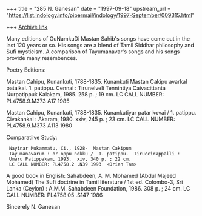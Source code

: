 +++
title = "285 N. Ganesan"
date = "1997-09-18"
upstream_url = "https://list.indology.info/pipermail/indology/1997-September/009315.html"

+++
[Archive link](https://list.indology.info/pipermail/indology/1997-September/009315.html)

Many editions of GuNamkuDi Mastan Sahib's songs have come out in the
last 120 years or so. His songs are a blend of Tamil Siddhar philosophy and
Sufi mysticism. A comparison of Tayumanavar's songs and his songs
provide many resembences.

Poetry Editions:

 Mastan Cahipu, Kunankuti, 1788-1835.  Kunankuti
     Mastan Cakipu avarkal patalkal.  1. patippu.  Cennai :
     Tirunelveli Tennintiya Caivacittanta Nurpatippuk Kalakam, 1985.
     258 p. ; 19 cm.
     LC CALL NUMBER: PL4758.9.M373 A17 1985   <Orien Tam>

 Mastan Cahipu, Kunankuti, 1788-1835.  Kunankutiyar
     patar kovai /  1. patippu.  Civakankai : Akaram, 1980.  xxiv, 245 p.
     ; 23 cm.
     LC CALL NUMBER: PL4758.9.M373 A113 1980  <Orien Tam>


Comparatiive Study:

     Nayinar Mukammatu, Ci., 1928-  Mastan Cakipum
     Tayumanavarum : or oppu nokku /  1. patippu.  Tiruccirappalli :
     Umaru Patippakam, 1993.  xiv, 340 p. ; 22 cm.
     LC CALL NUMBER: PL4758.2 .N39 1993  <Orien Tam>

A good book in English:
     Sahabdeen, A. M. Mohamed (Abdul Majeed Mohamed)  The Sufi
     doctrine in Tamil literature /  1st ed.  Colombo-3, Sri Lanka (Ceylon) :
     A.M.M. Sahabdeen Foundation, 1986.  308 p. ; 24 cm.
     LC CALL NUMBER: PL4758.05 .S147 1986

Sincerely
N. Ganesan



